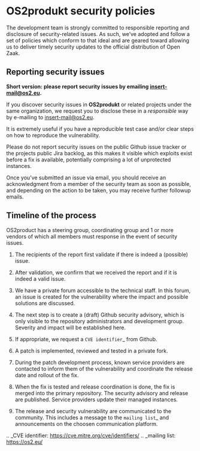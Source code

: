 OS2produkt security policies
=============================

The development team is strongly committed to responsible reporting and disclosure of security-related issues. As such, we’ve adopted and follow a set of policies which conform to that ideal and are geared toward allowing us to deliver timely security updates to the official distribution of Open Zaak.

Reporting security issues
-------------------------

**Short version: please report security issues by emailing insert-mail@os2.eu.**

If you discover security issues in **OS2produkt** or related projects under the same
organization, we request you to disclose these in a *responsible* way by e-mailing to
insert-mail@os2.eu.

It is extremely useful if you have a reproducible test case and/or clear steps on how to
reproduce the vulnerability.

Please do not report security issues on the public Github issue tracker or the projects public Jira backlog, as this makes
it visible which exploits exist before a fix is available, potentially comprising a lot
of unprotected instances.

Once you’ve submitted an issue via email, you should receive an acknowledgment from a
member of the security team as soon as possible, and depending on the action to be taken,
you may receive further followup emails.

Timeline of the process
-----------------------

OS2product has a steering group, coordinating group and 1 or more vendors of which all members must response in the event of security issues.

1. The recipients of the report first validate if there is indeed a (possible) issue.

2. After validation, we confirm that we received the report and if it is indeed a valid issue.

3. We have a private forum accessible to the technical staff. In this
   forum, an issue is created for the vulnerability where the impact and possible
   solutions are discussed.

4. The next step is to create a (draft) Github security advisory, which is only visible
   to the repository administrators and development group. Severity and impact
   will be established here.

5. If appropriate, we request a `CVE identifier`_ from Github.

6. A patch is implemented, reviewed and tested in a private fork.

7. During the patch development process, known service providers are contacted to
   inform them of the vulnerability and coordinate the release date and rollout of the
   fix.

8. When the fix is tested and release coordination is done, the fix is merged into the
   primary repository. The security advisory and release are published. Service providers
   update their managed instances.

9. The release and security vulnerability are communicated to the community. This
   includes a message to the `mailing list`_ and announcements on the choosen communication platform.


.. _CVE identifier: https://cve.mitre.org/cve/identifiers/
.. _mailing list: https://os2.eu/
